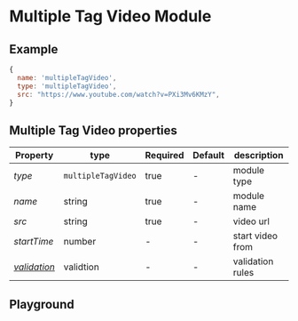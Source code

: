 
# Multiple Tag Video Module

## Example
```jsx
{
  name: 'multipleTagVideo',
  type: 'multipleTagVideo',
  src: "https://www.youtube.com/watch?v=PXi3Mv6KMzY",
}
```

## Multiple Tag Video properties

| Property    | type    | Required | Default | description    |
| ----------- | ------- | -------- | ------- | -------------- |
| *type*      | `multipleTagVideo` | true  | -       | module type    |
| *name*      | string  | true     | -       | module name    |
| *src*       | string  | true     | -       | video url      |
| *startTime* | number  | -        | -       | start video from  |
| *[validation](https://gemsorg.github.io/gems-components/?selectedKind=Form%20Builder&selectedStory=Validation)*  | validtion | - | - | validation rules |


## Playground
